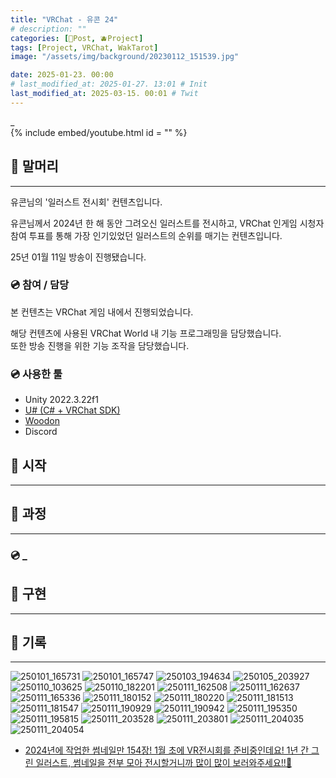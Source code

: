 ```yaml
---
title: "VRChat - 유콘 24"
# description: ""
categories: [📀Post, 🫐Project]
tags: [Project, VRChat, WakTarot]
image: "/assets/img/background/20230112_151539.jpg"

date: 2025-01-23. 00:00
# last_modified_at: 2025-01-27. 13:01 # Init
last_modified_at: 2025-03-15. 00:01 # Twit
---
```


_  
{% include embed/youtube.html id = "" %}

## 📀 말머리

---

유콘님의 '일러스트 전시회' 컨텐츠입니다.  

유콘님께서 2024년 한 해 동안 그려오신 일러스트를 전시하고, VRChat 인게임 시청자 참여 투표를 통해 가장 인기있었던 일러스트의 순위를 매기는 컨텐츠입니다.  

25년 01월 11일 방송이 진행됐습니다.  

### 💿 참여 / 담당

본 컨텐츠는 VRChat 게임 내에서 진행되었습니다.  

해당 컨텐츠에 사용된 VRChat World 내 기능 프로그래밍을 담당했습니다.  
또한 방송 진행을 위한 기능 조작을 담당했습니다.  

### 💿 사용한 툴

- Unity 2022.3.22f1
- [U# (C# + VRChat SDK)](https://udonsharp.docs.vrchat.com/)
- [Woodon](https://github.com/wrchat/Woodon)
- Discord

## 📀 시작

---

## 📀 과정

---

### 💿 _

## 📀 구현

---

## 📀 기록

---

![250101_165731](/assets/project/Ukon_24_Exhibition/250101_165731.png)
![250101_165747](/assets/project/Ukon_24_Exhibition/250101_165747.png)
![250103_194634](/assets/project/Ukon_24_Exhibition/250103_194634.png)
![250105_203927](/assets/project/Ukon_24_Exhibition/250105_203927.png)
![250110_103625](/assets/project/Ukon_24_Exhibition/250110_103625.png)
![250110_182201](/assets/project/Ukon_24_Exhibition/250110_182201.png)
![250111_162508](/assets/project/Ukon_24_Exhibition/250111_162508.png)
![250111_162637](/assets/project/Ukon_24_Exhibition/250111_162637.png)
![250111_165336](/assets/project/Ukon_24_Exhibition/250111_165336.png)
![250111_180152](/assets/project/Ukon_24_Exhibition/250111_180152.png)
![250111_180220](/assets/project/Ukon_24_Exhibition/250111_180220.png)
![250111_181513](/assets/project/Ukon_24_Exhibition/250111_181513.png)
![250111_181547](/assets/project/Ukon_24_Exhibition/250111_181547.png)
![250111_190929](/assets/project/Ukon_24_Exhibition/250111_190929.png)
![250111_190942](/assets/project/Ukon_24_Exhibition/250111_190942.png)
![250111_195350](/assets/project/Ukon_24_Exhibition/250111_195350.png)
![250111_195815](/assets/project/Ukon_24_Exhibition/250111_195815.png)
![250111_203528](/assets/project/Ukon_24_Exhibition/250111_203528.png)
![250111_203801](/assets/project/Ukon_24_Exhibition/250111_203801.png)
![250111_204035](/assets/project/Ukon_24_Exhibition/250111_204035.png)
![250111_204054](/assets/project/Ukon_24_Exhibition/250111_204054.png)

- [2024년에 작업한 썸네일만 154장! 1월 초에 VR전시회를 준비중인데요! 1년 간 그린 일러스트, 썸네일을 전부 모아 전시할거니까 많이 많이 보러와주세요!!💖](https://x.com/ukon60/status/1874289452547264591)
